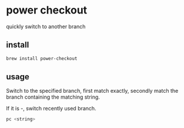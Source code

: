 # power checkout

quickly switch to another branch

## install

```bash
brew install power-checkout
```

## usage

Switch to the specified branch, first match exactly, secondly match the branch containing the matching string.

If it is -, switch recently used branch.

```bash
pc <string>
```

